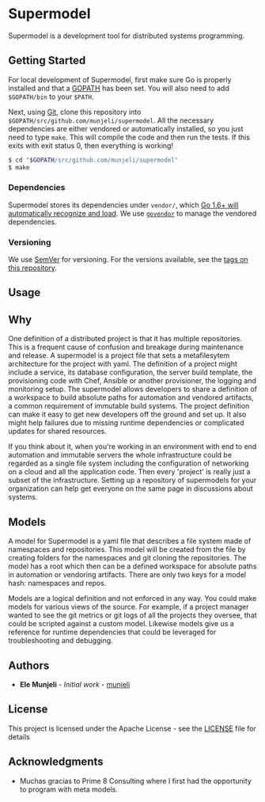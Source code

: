 # Supermodel

Supermodel is a development tool for distributed systems programming. 

## Getting Started

For local development of Supermodel, first make sure Go is properly installed and that a
[GOPATH](http://golang.org/doc/code.html#GOPATH) has been set. You will also need to add `$GOPATH/bin` to your `$PATH`.

Next, using [Git](https://git-scm.com/), clone this repository into `$GOPATH/src/github.com/munjeli/supermodel`. All the necessary dependencies are either vendored or automatically installed, so you just need to type `make`. This will compile the code and then run the tests. If this exits with exit status 0, then everything is working!

```sh
$ cd "$GOPATH/src/github.com/munjeli/supermodel"
$ make
```

### Dependencies

Supermodel stores its dependencies under `vendor/`, which [Go 1.6+ will automatically recognize and load](https://golang.org/cmd/go/#hdr-Vendor_Directories). We use [`govendor`](https://github.com/kardianos/govendor) to manage the vendored dependencies.


### Versioning

We use [SemVer](http://semver.org/) for versioning. For the versions available, see the [tags on this repository](https://github.com/munjeli/supermodel/tags). 

## Usage


## Why
One definition of a distributed project is that it has multiple repositories. This is a frequent cause of confusion and breakage during maintenance and release. A supermodel is a project file that sets a metafilesytem architecture for the project with yaml. The definition of a project might include a service, its database configuration, the server build template, the provisioning code with Chef, Ansible or another provisioner, the logging and monitoring setup. The supermodel allows developers to share a definition of a workspace to build absolute paths for automation and vendored artifacts, a common requirement of immutable build systems. The project definition can make it easy to get new developers off the ground and set up. It also might help failures due to missing runtime dependencies or complicated updates for shared resources.

If you think about it, when you're working in an environment with end to end automation and immutable servers the whole infrastructure could be regarded as a single file system including the configuration of networking on a cloud and all the application code. Then every 'project' is really just a subset of the infrastructure. Setting up a repository of supermodels for your organization can help get everyone on the same page in discussions about systems. 

## Models

A model for Supermodel is a yaml file that describes a file system made of namespaces and repositories. This model will be created from the file by creating folders for the namespaces and git cloning the repositories. The model has a root which then can be a defined workspace for absolute paths in automation or vendoring artifacts. There are only two keys for a model hash: namespaces and repos.

Models are a logical definition and not enforced in any way. You could make models for various views of the source. For example, if a project manager wanted to see the git metrics or git logs of all the projects they oversee, that could be scripted against a custom model. Likewise models give us a reference for runtime dependencies that could be leveraged for troubleshooting and debugging. 

## Authors

* **Ele Munjeli** - *Initial work* - [munjeli](https://github.com/munjeli)

## License

This project is licensed under the Apache License - see the [LICENSE](LICENSE) file for details

## Acknowledgments

* Muchas gracias to Prime 8 Consulting where I first had the opportunity to program with meta models. 

